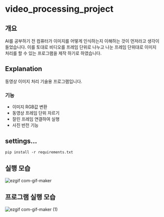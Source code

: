 # video_processing_project

## 개요
AI를 공부하기 전 컴퓨터가 이미지를 어떻게 인식하는지 이해하는 것이 먼저라고 생각이 들었습니다.
이를 토대로 비디오를 프레임 단위로 나누고 나눈 프레임 단위대로 이미지 처리를 할 수 있는 프로그램을 제작 하기로 하였습니다.

## Explanation
동영상 이미지 처리 기술용 프로그램입니다.

### 기능
- 이미지 RGB값 변환
- 동영상 프레임 단위 자르기
- 잘린 프레임 연결하여 실행
- 사진 반전 기능

## settings...
``` terminal
pip install -r requirements.txt
```

## 실행 모습
![ezgif com-gif-maker](https://user-images.githubusercontent.com/59524278/169860325-1e895108-c7dc-4400-b6d7-89c313805340.gif)

## 프로그램 실행 모습
![ezgif com-gif-maker (1)](https://user-images.githubusercontent.com/59524278/169861396-5e4b2cce-781e-4ef9-a889-1015e12853b3.gif)
